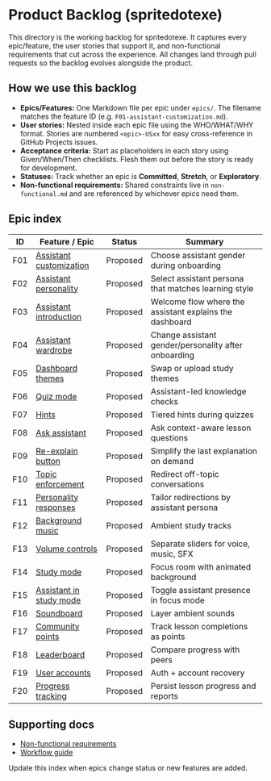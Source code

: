 # Product Backlog (spritedotexe)

This directory is the working backlog for spritedotexe. It captures every epic/feature, the
user stories that support it, and non-functional requirements that cut across the experience.
All changes land through pull requests so the backlog evolves alongside the product.

## How we use this backlog

- **Epics/Features:** One Markdown file per epic under `epics/`. The filename matches the
  feature ID (e.g. `F01-assistant-customization.md`).
- **User stories:** Nested inside each epic file using the WHO/WHAT/WHY format. Stories are
  numbered `<epic>-USxx` for easy cross-reference in GitHub Projects issues.
- **Acceptance criteria:** Start as placeholders in each story using Given/When/Then checklists.
  Flesh them out before the story is ready for development.
- **Statuses:** Track whether an epic is **Committed**, **Stretch**, or **Exploratory**.
- **Non-functional requirements:** Shared constraints live in `non-functional.md` and are
  referenced by whichever epics need them.

## Epic index

| ID  | Feature / Epic                       | Status     | Summary |
|-----|--------------------------------------|------------|---------|
| F01 | [Assistant customization](epics/F01-assistant-customization.md) | Proposed   | Choose assistant gender during onboarding |
| F02 | [Assistant personality](epics/F02-assistant-personality.md) | Proposed   | Select assistant persona that matches learning style |
| F03 | [Assistant introduction](epics/F03-assistant-introduction.md) | Proposed   | Welcome flow where the assistant explains the dashboard |
| F04 | [Assistant wardrobe](epics/F04-assistant-wardrobe.md) | Proposed   | Change assistant gender/personality after onboarding |
| F05 | [Dashboard themes](epics/F05-dashboard-customization.md) | Proposed   | Swap or upload study themes |
| F06 | [Quiz mode](epics/F06-quiz-mode.md) | Proposed   | Assistant-led knowledge checks |
| F07 | [Hints](epics/F07-hint-functionality.md) | Proposed   | Tiered hints during quizzes |
| F08 | [Ask assistant](epics/F08-ask-assistant.md) | Proposed   | Ask context-aware lesson questions |
| F09 | [Re-explain button](epics/F09-reexplain.md) | Proposed   | Simplify the last explanation on demand |
| F10 | [Topic enforcement](epics/F10-topic-enforcement.md) | Proposed   | Redirect off-topic conversations |
| F11 | [Personality responses](epics/F11-personality-responses.md) | Proposed   | Tailor redirections by assistant persona |
| F12 | [Background music](epics/F12-background-music.md) | Proposed   | Ambient study tracks |
| F13 | [Volume controls](epics/F13-volume-controls.md) | Proposed   | Separate sliders for voice, music, SFX |
| F14 | [Study mode](epics/F14-study-mode.md) | Proposed   | Focus room with animated background |
| F15 | [Assistant in study mode](epics/F15-study-mode-companion.md) | Proposed   | Toggle assistant presence in focus mode |
| F16 | [Soundboard](epics/F16-soundboard.md) | Proposed   | Layer ambient sounds |
| F17 | [Community points](epics/F17-community-tab.md) | Proposed   | Track lesson completions as points |
| F18 | [Leaderboard](epics/F18-leaderboard.md) | Proposed   | Compare progress with peers |
| F19 | [User accounts](epics/F19-user-accounts.md) | Proposed   | Auth + account recovery |
| F20 | [Progress tracking](epics/F20-progress-tracking.md) | Proposed   | Persist lesson progress and reports |

## Supporting docs

- [Non-functional requirements](non-functional.md)
- [Workflow guide](workflow.md)

Update this index when epics change status or new features are added.
